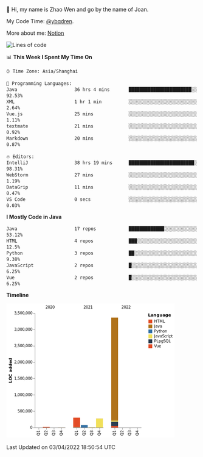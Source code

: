 :wave: Hi, my name is Zhao Wen and go by the name of Joan.

My Code Time: [@ybqdren](https://wakatime.com/@ybqdren).

More about me: [Notion](https://ybqdren.notion.site/ybqdren/Wen-Zhao-Java-03c1dd267cf5427c908cc5a01541717e)


<!--START_SECTION:waka-->
![Lines of code](https://img.shields.io/badge/From%20Hello%20World%20I%27ve%20Written-4%20Million%20lines%20of%20code-blue)

📊 **This Week I Spent My Time On** 

```text
⌚︎ Time Zone: Asia/Shanghai

💬 Programming Languages: 
Java                     36 hrs 4 mins       ███████████████████████░░   92.53% 
XML                      1 hr 1 min          ░░░░░░░░░░░░░░░░░░░░░░░░░   2.64% 
Vue.js                   25 mins             ░░░░░░░░░░░░░░░░░░░░░░░░░   1.11% 
textmate                 21 mins             ░░░░░░░░░░░░░░░░░░░░░░░░░   0.92% 
Markdown                 20 mins             ░░░░░░░░░░░░░░░░░░░░░░░░░   0.87%

🔥 Editors: 
IntelliJ                 38 hrs 19 mins      ████████████████████████░   98.31% 
WebStorm                 27 mins             ░░░░░░░░░░░░░░░░░░░░░░░░░   1.19% 
DataGrip                 11 mins             ░░░░░░░░░░░░░░░░░░░░░░░░░   0.47% 
VS Code                  0 secs              ░░░░░░░░░░░░░░░░░░░░░░░░░   0.03%

```

**I Mostly Code in Java** 

```text
Java                     17 repos            █████████████░░░░░░░░░░░░   53.12% 
HTML                     4 repos             ███░░░░░░░░░░░░░░░░░░░░░░   12.5% 
Python                   3 repos             ██░░░░░░░░░░░░░░░░░░░░░░░   9.38% 
JavaScript               2 repos             █░░░░░░░░░░░░░░░░░░░░░░░░   6.25% 
Vue                      2 repos             █░░░░░░░░░░░░░░░░░░░░░░░░   6.25%

```


**Timeline**

![Chart not found](https://raw.githubusercontent.com/ybqdren/ybqdren/main/charts/bar_graph.png) 


 Last Updated on 03/04/2022 18:50:54 UTC
<!--END_SECTION:waka-->

